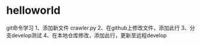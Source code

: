 # helloworld
git命令学习
1、添加新文件 crawler.py
2、在github上修改文件，添加此行
3、分支develop测试
4、在本地仓库修改，添加此行，更新至远程develop
